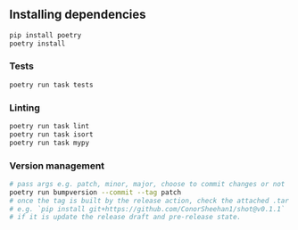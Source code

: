 ## Installing dependencies
```bash
pip install poetry
poetry install
```

### Tests
```bash
poetry run task tests
```

### Linting
```bash
poetry run task lint
poetry run task isort
poetry run task mypy
```

### Version management
```bash
# pass args e.g. patch, minor, major, choose to commit changes or not
poetry run bumpversion --commit --tag patch
# once the tag is built by the release action, check the attached .tar is installable.
# e.g. `pip install git+https://github.com/ConorSheehan1/shot@v0.1.1`
# if it is update the release draft and pre-release state.
```
